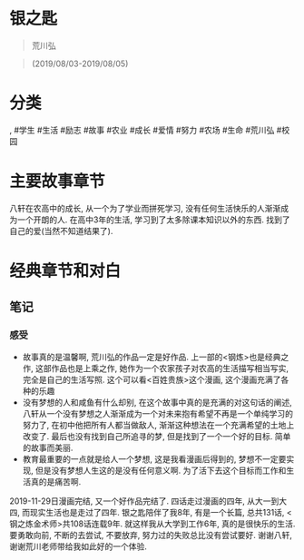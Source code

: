 # 银之匙

> 荒川弘

> (2019/08/03-2019/08/05)

# 分类
, #学生 #生活 #励志 #故事 #农业 #成长 #爱情 #努力 #农场 #生命 #荒川弘 #校园

# 主要故事章节
八轩在农高中的成长, 从一个为了学业而拼死学习, 没有任何生活快乐的人渐渐成为一个开朗的人. 在高中3年的生活, 学习到了太多除课本知识以外的东西. 找到了自己的爱(当然不知道结果了).

# 经典章节和对白


## 笔记
### 感受
* 故事真的是温馨啊, 荒川弘的作品一定是好作品. 上一部的<钢炼>也是经典之作, 这部作品也是上乘之作, 她作为一个农家孩子对农高的生活描写相当写实, 完全是自己的生活写照. 这个可以看<百姓贵族>这个漫画, 这个漫画充满了各种的乐趣
* 没有梦想的人和咸鱼有什么却别, 在这个故事中真的是充满的对这句话的阐述, 八轩从一个没有梦想之人渐渐成为一个对未来抱有希望不再是一个单纯学习的努力了, 在初中他把所有人都当做敌人, 渐渐这种想法在一个充满希望的土地上改变了. 最后也没有找到自己所追寻的梦, 但是找到了一个一个好的目标. 简单的故事而美丽.
* 教育最重要的一点就是给人一个梦想, 这是我看漫画后得到的, 梦想不一定要实现, 但是没有梦想人生这的是没有任何意义啊. 为了活下去这个目标而工作和生活真的是痛苦啊.


2019-11-29日漫画完结, 又一个好作品完结了. 四话走过漫画的四年, 从大一到大四, 而现实生活也是走过了四年. 银之匙陪伴了我8年, 有是一个长篇, 总共131话, <钢之炼金术师>共108话连载9年. 就这样我从大学到工作6年, 真的是很快乐的生活. 要勇敢向前, 不断的去尝试, 不要放弃, 努力过的失败总比没有尝试要好. 谢谢八轩, 谢谢荒川老师带给我如此好的一个体验.
